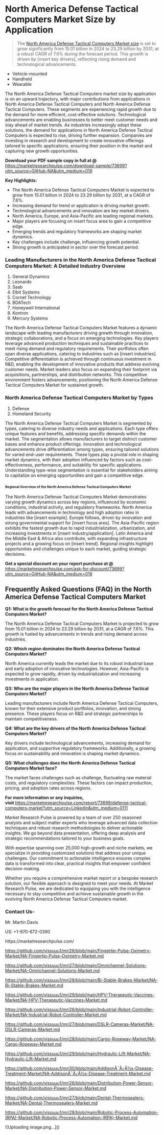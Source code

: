 <h1>North America Defense Tactical Computers Market&nbsp;Size by Application</h1><blockquote><p>The <a href="https://marketresearchpulse.com/download-sample/73699?utm_source=GitHub-NA&amp;utm_medium=019">North America Defense Tactical Computers Market size</a> is set to grow significantly from 15.01 billion in 2024 to 23.29 billion by 2031, at a robust CAGR of 7.6% during the forecast period. This growth is driven by [insert key drivers], reflecting rising demand and technological advancements.</p></blockquote><ul><li>Vehicle-mounted<li> Handheld<li> Wearable</li></ul><p>The North America Defense Tactical Computers market size by application is on an upward trajectory, with major contributions from applications in North America Defense Tactical Computers and North America Defense Tactical Computers. These segments are experiencing rapid growth due to the demand for more efficient, cost-effective solutions. Technological advancements are enabling businesses to better meet customer needs and stay ahead of market trends. As industries increasingly adopt these solutions, the demand for applications in North America Defense Tactical Computers is expected to rise, driving further expansion. Companies are investing in research and development to create innovative offerings tailored to specific applications, ensuring their position in the market and capturing new growth opportunities.</p><p><strong>Download your PDF sample copy in full at @ </strong><a href="https://marketresearchpulse.com/download-sample/73699?utm_source=GitHub-NA&amp;utm_medium=019">https://marketresearchpulse.com/download-sample/73699?utm_source=GitHub-NA&amp;utm_medium=019</a></p><p><strong>Key Highlights: </strong></p><ul><li>The North America Defense Tactical Computers Market is expected to grow from 15.01 billion in 2024 to 23.29 billion by 2031, at a CAGR of 7.6%.</li><li>Increasing demand for trend or application is driving market growth.</li><li>Technological advancements and innovation are key market drivers.</li><li>North America, Europe, and Asia-Pacific are leading regional markets.</li><li>Major players are focusing on insert focus area to gain a competitive edge.</li><li>Emerging trends and regulatory frameworks are shaping market dynamics.</li><li>Key challenges include challenge, influencing growth potential.</li><li>Strong growth is anticipated in sector over the forecast period.</li></ul><h3>Leading Manufacturers in the North America Defense Tactical Computers Market: A Detailed Industry Overview</h3><ol><li>General Dynamics</li><li>Leonardo</li><li>Saab</li><li>Elbit Systems</li><li>Cornet Technology</li><li>BDATech</li><li>Honeywell International</li><li>Kontron</li><li>Mercury Systems</li></ol><div class="flex max-w-full flex-col flex-grow"><div class="min-h-8 text-message flex w-full flex-col items-end gap-2 whitespace-normal break-words [.text-message+&amp;]:mt-5" dir="auto" data-message-author-role="assistant" data-message-id="fd8432e4-4910-450d-b182-61b7bfb0a01f" data-message-model-slug="gpt-4o"><div class="flex w-full flex-col gap-1 empty:hidden first:pt-[3px]"><div class="markdown prose w-full break-words dark:prose-invert light"><p>The North America Defense Tactical Computers Market features a dynamic landscape with leading manufacturers driving growth through innovation, strategic collaborations, and a focus on emerging technologies. Key players leverage advanced production techniques and sustainable practices to meet rising demand and regulatory requirements. Their portfolios often span diverse applications, catering to industries such as [insert industries]. Competitive differentiation is achieved through continuous investment in R&amp;D, enabling the development of innovative products that address evolving customer needs. Market leaders also focus on expanding their footprint via acquisitions, partnerships, and distribution networks. This competitive environment fosters advancements, positioning the North America Defense Tactical Computers Market for sustained growth.</p></div></div></div></div><h3>North America Defense Tactical Computers Market by Types</h3><ol><li>Defense<li> Homeland Security</li></ol><div class="flex max-w-full flex-col flex-grow"><div class="min-h-8 text-message flex w-full flex-col items-end gap-2 whitespace-normal break-words [.text-message+&amp;]:mt-5" dir="auto" data-message-author-role="assistant" data-message-id="084470be-0bb7-4664-bddf-5156b4f41249" data-message-model-slug="gpt-4o-mini"><div class="flex w-full flex-col gap-1 empty:hidden first:pt-[3px]"><div class="markdown prose w-full break-words dark:prose-invert light"><p>The North America Defense Tactical Computers Market is segmented by types, catering to diverse industry needs and applications. Each type offers unique features and benefits, addressing specific demands within the market. The segmentation allows manufacturers to target distinct customer bases and enhance product offerings. Innovation and technological advancements drive differentiation among types, ensuring tailored solutions for varied end-user requirements. These types play a pivotal role in shaping market dynamics, with their adoption influenced by factors such as cost-effectiveness, performance, and suitability for specific applications. Understanding type-wise segmentation is essential for stakeholders aiming to capitalize on emerging opportunities and gain a competitive edge.</p></div></div></div></div><h3><span style="font-size: 11px;">Regional Overview of the North America Defense Tactical Computers Market</span></h3><div class="flex max-w-full flex-col flex-grow"><div class="min-h-8 text-message flex w-full flex-col items-end gap-2 whitespace-normal break-words [.text-message+&amp;]:mt-5" dir="auto" data-message-author-role="assistant" data-message-id="e9038762-ce64-4e30-91c9-9bd413514231" data-message-model-slug="gpt-4o-mini"><div class="flex w-full flex-col gap-1 empty:hidden first:pt-[3px]"><div class="markdown prose w-full break-words dark:prose-invert light"><p>The North America Defense Tactical Computers Market demonstrates varying growth dynamics across key regions, influenced by economic conditions, industrial activity, and regulatory frameworks. North America leads with advancements in technology and high adoption rates in industries like [insert example]. Europe follows, driven by innovation and strong governmental support for [insert focus area]. The Asia-Pacific region exhibits the fastest growth due to rapid industrialization, urbanization, and increasing investments in [insert industry/application]. Latin America and the Middle East &amp; Africa also contribute, with expanding infrastructure projects and a growing focus on [insert trend]. Regional insights highlight opportunities and challenges unique to each market, guiding strategic decisions.</p></div></div></div></div><p><strong>Get a special discount on your report purchase at @ </strong><a href="https://marketresearchpulse.com/ask-for-discount/73699?utm_source=GitHub-NA&amp;utm_medium=019">https://marketresearchpulse.com/ask-for-discount/73699?utm_source=GitHub-NA&amp;utm_medium=019</a></p><h2>Frequently Asked Questions (FAQ) in the North America Defense Tactical Computers Market</h2><p><strong>Q1: What is the growth forecast for the North America Defense Tactical Computers Market?</strong></p><p>The North America Defense Tactical Computers Market is projected to grow from 15.01 billion in 2024 to 23.29 billion by 2031, at a CAGR of 7.6%. This growth is fueled by advancements in trends and rising demand across industries.</p><p><strong>Q2: Which region dominates the North America Defense Tactical Computers Market?</strong></p><p>North America currently leads the market due to its robust industrial base and early adoption of innovative technologies. However, Asia-Pacific is expected to grow rapidly, driven by industrialization and increasing investments in application.</p><p><strong>Q3: Who are the major players in the North America Defense Tactical Computers Market?</strong></p><p>Leading manufacturers include North America Defense Tactical Computers, known for their extensive product portfolios, innovation, and strong presence. These players focus on R&amp;D and strategic partnerships to maintain competitiveness.</p><p><strong>Q4: What are the key drivers of the North America Defense Tactical Computers Market?</strong></p><p>Key drivers include technological advancements, increasing demand for application, and supportive regulatory frameworks. Additionally, a growing focus on sustainability and innovation is shaping market dynamics.</p><p><strong>Q5: What challenges does the North America Defense Tactical Computers Market face?</strong></p><p>The market faces challenges such as challenge, fluctuating raw material costs, and regulatory complexities. These factors can impact production, pricing, and adoption rates across regions.</p><p><strong>For more information or any inquiries, visit&nbsp;</strong><a href="https://marketresearchpulse.com/report/73699/defense-tactical-computers-market?utm_source=Linkedin&utm_medium=0111">https://marketresearchpulse.com/report/73699/defense-tactical-computers-market?utm_source=Linkedin&utm_medium=0111</a></p><p>Market Research Pulse is powered by a team of over 250 seasoned analysts and subject matter experts who leverage advanced data collection techniques and robust research methodologies to deliver actionable insights. We go beyond data presentation, offering deep analysis and strategic recommendations tailored to your business goals.</p><p>With expertise spanning over 25,000 high-growth and niche markets, we specialize in providing customized solutions that address your unique challenges. Our commitment to actionable intelligence ensures complex data is transformed into clear, practical insights that empower confident decision-making.</p><p>Whether you require a comprehensive market report or a bespoke research solution, our flexible approach is designed to meet your needs. At Market Research Pulse, we are dedicated to equipping you with the intelligence necessary to stay competitive and achieve sustainable growth in the evolving North America Defense Tactical Computers market.</p><h3><strong>Contact Us-</strong></h3><p>Mr. Martin Davis</p><p>US: +1-970-672-0390</p><p>https://marketresearchpulse.com/</p><p><a href="https://github.com/vissuuu1/mri26/blob/main/Fingertip-Pulse-Oximetry-Market/NA-Fingertip-Pulse-Oximetry-Market.md">https://github.com/vissuuu1/mri26/blob/main/Fingertip-Pulse-Oximetry-Market/NA-Fingertip-Pulse-Oximetry-Market.md</a></p><p><a href="https://github.com/vissuuu1/mri27/blob/main/Omnichannel-Solutions-Market/NA-Omnichannel-Solutions-Market.md">https://github.com/vissuuu1/mri27/blob/main/Omnichannel-Solutions-Market/NA-Omnichannel-Solutions-Market.md</a></p><p><a href="https://github.com/vissuuu1/mri28/blob/main/Bi-Stable-Brakes-Market/NA-Bi-Stable-Brakes-Market.md">https://github.com/vissuuu1/mri28/blob/main/Bi-Stable-Brakes-Market/NA-Bi-Stable-Brakes-Market.md</a></p><p><a href="https://github.com/vissuuu1/mri29/blob/main/HPV-Therapeutic-Vaccines-Market/NA-HPV-Therapeutic-Vaccines-Market.md">https://github.com/vissuuu1/mri29/blob/main/HPV-Therapeutic-Vaccines-Market/NA-HPV-Therapeutic-Vaccines-Market.md</a></p><p><a href="https://github.com/vissuuu1/mri26/blob/main/Industrial-Robot-Controller-Market/NA-Industrial-Robot-Controller-Market.md">https://github.com/vissuuu1/mri26/blob/main/Industrial-Robot-Controller-Market/NA-Industrial-Robot-Controller-Market.md</a></p><p><a href="https://github.com/vissuuu1/mri27/blob/main/DSLR-Cameras-Market/NA-DSLR-Cameras-Market.md">https://github.com/vissuuu1/mri27/blob/main/DSLR-Cameras-Market/NA-DSLR-Cameras-Market.md</a></p><p><a href="https://github.com/vissuuu1/mri28/blob/main/Cargo-Ropeway-Market/NA-Cargo-Ropeway-Market.md">https://github.com/vissuuu1/mri28/blob/main/Cargo-Ropeway-Market/NA-Cargo-Ropeway-Market.md</a></p><p><a href="https://github.com/vissuuu1/mri29/blob/main/Hydraulic-Lift-Market/NA-Hydraulic-Lift-Market.md">https://github.com/vissuuu1/mri29/blob/main/Hydraulic-Lift-Market/NA-Hydraulic-Lift-Market.md</a></p><p><a href="https://github.com/vissuuu1/mri30/blob/main/AddisonÃ¯Â¿Â½s-Disease-Treatment-Market/NA-AddisonÃ¯Â¿Â½s-Disease-Treatment-Market.md">https://github.com/vissuuu1/mri30/blob/main/AddisonÃ¯Â¿Â½s-Disease-Treatment-Market/NA-AddisonÃ¯Â¿Â½s-Disease-Treatment-Market.md</a></p><p><a href="https://github.com/vissuuu1/mri26/blob/main/Distribution-Power-Sensor-Market/NA-Distribution-Power-Sensor-Market.md">https://github.com/vissuuu1/mri26/blob/main/Distribution-Power-Sensor-Market/NA-Distribution-Power-Sensor-Market.md</a></p><p><a href="https://github.com/vissuuu1/mri27/blob/main/Dental-Thermosealers-Market/NA-Dental-Thermosealers-Market.md">https://github.com/vissuuu1/mri27/blob/main/Dental-Thermosealers-Market/NA-Dental-Thermosealers-Market.md</a></p><p><a href="https://github.com/vissuuu1/mri28/blob/main/Robotic-Process-Automation-(RPA)-Market/NA-Robotic-Process-Automation-(RPA)-Market.md">https://github.com/vissuuu1/mri28/blob/main/Robotic-Process-Automation-(RPA)-Market/NA-Robotic-Process-Automation-(RPA)-Market.md</a></p>
![Uploading image.png…]()
